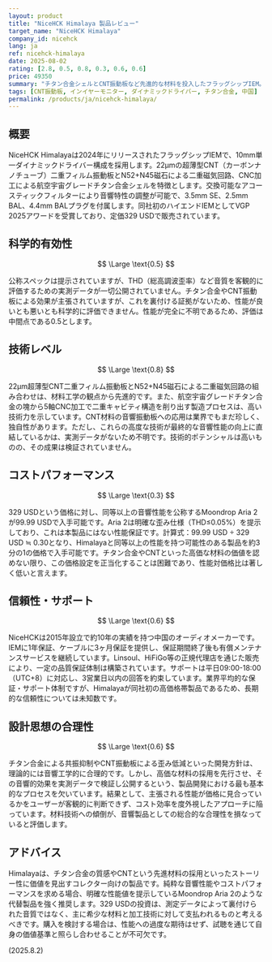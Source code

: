 ```yaml
---
layout: product
title: "NiceHCK Himalaya 製品レビュー"
target_name: "NiceHCK Himalaya"
company_id: nicehck
lang: ja
ref: nicehck-himalaya
date: 2025-08-02
rating: [2.8, 0.5, 0.8, 0.3, 0.6, 0.6]
price: 49350
summary: "チタン合金シェルとCNT振動板など先進的な材料を投入したフラッグシップIEM。しかし、性能を裏付ける実測データが欠如しており、より安価な代替製品の存在がコストパフォーマンスを著しく限定的にしています。"
tags: [CNT振動板, インイヤーモニター, ダイナミックドライバー, チタン合金, 中国]
permalink: /products/ja/nicehck-himalaya/
---
```

## 概要

NiceHCK Himalayaは2024年にリリースされたフラッグシップIEMで、10mm単一ダイナミックドライバー構成を採用します。22μmの超薄型CNT（カーボンナノチューブ）二重フィルム振動板とN52+N45磁石による二重磁気回路、CNC加工による航空宇宙グレードチタン合金シェルを特徴とします。交換可能なアコースティックフィルターにより音響特性の調整が可能で、3.5mm SE、2.5mm BAL、4.4mm BALプラグを付属します。同社初のハイエンドIEMとしてVGP 2025アワードを受賞しており、定価329 USDで販売されています。

## 科学的有効性

$$ \Large \text{0.5} $$

公称スペックは提示されていますが、THD（総高調波歪率）など音質を客観的に評価するための実測データが一切公開されていません。チタン合金やCNT振動板による効果が主張されていますが、これを裏付ける証拠がないため、性能が良いとも悪いとも科学的に評価できません。性能が完全に不明であるため、評価は中間点である0.5とします。

## 技術レベル

$$ \Large \text{0.8} $$

22μm超薄型CNT二重フィルム振動板とN52+N45磁石による二重磁気回路の組み合わせは、材料工学の観点から先進的です。また、航空宇宙グレードチタン合金の塊から5軸CNC加工で二重キャビティ構造を削り出す製造プロセスは、高い技術力を示しています。CNT材料の音響振動板への応用は業界でもまだ珍しく、独自性があります。ただし、これらの高度な技術が最終的な音響性能の向上に直結しているかは、実測データがないため不明です。技術的ポテンシャルは高いものの、その成果は検証されていません。

## コストパフォーマンス

$$ \Large \text{0.3} $$

329 USDという価格に対し、同等以上の音響性能を公称するMoondrop Aria 2が99.99 USDで入手可能です。Aria 2は明確な歪み仕様（THD≤0.05%）を提示しており、これは本製品にはない性能保証です。計算式：99.99 USD ÷ 329 USD ≒ 0.30となり、Himalayaと同等以上の性能を持つ可能性のある製品を約3分の1の価格で入手可能です。チタン合金やCNTといった高価な材料の価値を認めない限り、この価格設定を正当化することは困難であり、性能対価格比は著しく低いと言えます。

## 信頼性・サポート

$$ \Large \text{0.6} $$

NiceHCKは2015年設立で約10年の実績を持つ中国のオーディオメーカーです。IEMに1年保証、ケーブルに3ヶ月保証を提供し、保証期間終了後も有償メンテナンスサービスを継続しています。Linsoul、HiFiGo等の正規代理店を通じた販売により、一定の品質保証体制は構築されています。サポートは平日09:00-18:00（UTC+8）に対応し、3営業日以内の回答を約束しています。業界平均的な保証・サポート体制ですが、Himalayaが同社初の高価格帯製品であるため、長期的な信頼性については未知数です。

## 設計思想の合理性

$$ \Large \text{0.6} $$

チタン合金による共振抑制やCNT振動板による歪み低減といった開発方針は、理論的には音響工学的に合理的です。しかし、高価な材料の採用を先行させ、その音響的効果を実測データで検証し公開するという、製品開発における最も基本的なプロセスを欠いています。結果として、主張される性能が価格に見合っているかをユーザーが客観的に判断できず、コスト効率を度外視したアプローチに陥っています。材料技術への傾倒が、音響製品としての総合的な合理性を損なっていると評価します。

## アドバイス

Himalayaは、チタン合金の質感やCNTという先進材料の採用といったストーリー性に価値を見出すコレクター向けの製品です。純粋な音響性能やコストパフォーマンスを求める場合、明確な性能値を提示しているMoondrop Aria 2のような代替製品を強く推奨します。329 USDの投資は、測定データによって裏付けられた音質ではなく、主に希少な材料と加工技術に対して支払われるものと考えるべきです。購入を検討する場合は、性能への過度な期待はせず、試聴を通じて自身の価値基準と照らし合わせることが不可欠です。

(2025.8.2)

